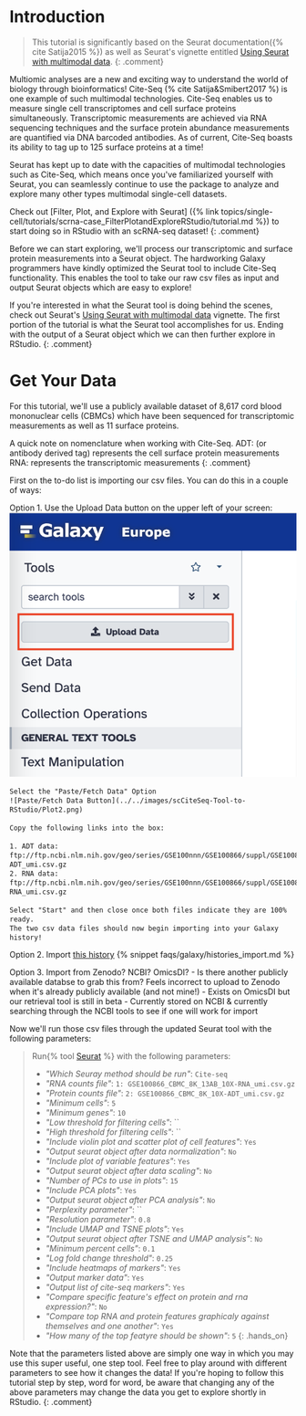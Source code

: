 # Introduction
> <comment-title></comment-title>
> This tutorial is significantly based on the Seurat documentation({% cite Satija2015 %}) as well as Seurat's vignette entitled [Using Seurat with multimodal data](https://satijalab.org/seurat/articles/multimodal_vignette).
{: .comment}
 
Multiomic analyses are a new and exciting way to understand the world of biology through bioinformatics! Cite-Seq (% cite Satija&Smibert2017 %) is one example of such multimodal technologies. Cite-Seq enables us to measure single cell transcriptomes and cell surface proteins simultaneously. Transcriptomic measurements are achieved via RNA sequencing techniques and the surface protein abundance measurements are quantified via DNA barcoded antibodies. As of current, Cite-Seq boasts its ability to tag up to 125 surface proteins at a time! 

Seurat has kept up to date with the capacities of multimodal technologies such as Cite-Seq, which means once you've familiarized yourself with Seurat, you can seamlessly continue to use the package to analyze and explore many other types multimodal single-cell datasets. 

<comment-title></comment-title>
Check out [Filter, Plot, and Explore with Seurat] ({% link topics/single-cell/tutorials/scrna-case_FilterPlotandExploreRStudio/tutorial.md %}) to start doing so in RStudio with an scRNA-seq dataset!
{: .comment}

Before we can start exploring, we'll process our transcriptomic and surface protein measurements into a Seurat object. The hardworking Galaxy programmers have kindly optimized the Seurat tool to include Cite-Seq functionality. This enables the tool to take our raw csv files as input and output Seurat objects which are easy to explore! 

<comment-title></comment-title>
If you're interested in what the Seurat tool is doing behind the scenes, check out Seurat's [Using Seurat with multimodal data](https://satijalab.org/seurat/articles/multimodal_vignette) vignette. The first portion of the tutorial is what the Seurat tool accomplishes for us. Ending with the output of a Seurat object which we can then further explore in RStudio.
{: .comment}

# Get Your Data
For this tutorial, we'll use a publicly available dataset of 8,617 cord blood mononuclear cells (CBMCs) which have been sequenced for transcriptomic measurements as well as 11 surface proteins. 

<comment-title></comment-title>
A quick note on nomenclature when working with Cite-Seq.
ADT: (or antibody derived tag) represents the cell surface protein measurements
RNA: represents the transcriptomic measurements
{: .comment}

First on the to-do list is importing our csv files. You can do this in a couple of ways: 

Option 1.  Use the Upload Data button on the upper left of your screen:
    ![Upload Data Button](../../images/scCiteSeq-Tool-to-RStudio/Plot1.png)

    Select the "Paste/Fetch Data" Option
    ![Paste/Fetch Data Button](../../images/scCiteSeq-Tool-to-RStudio/Plot2.png)
    
    Copy the following links into the box:

    1. ADT data: ftp://ftp.ncbi.nlm.nih.gov/geo/series/GSE100nnn/GSE100866/suppl/GSE100866_CBMC_8K_13AB_10X-ADT_umi.csv.gz
    2. RNA data: ftp://ftp.ncbi.nlm.nih.gov/geo/series/GSE100nnn/GSE100866/suppl/GSE100866_CBMC_8K_13AB_10X-RNA_umi.csv.gz
    
    Select "Start" and then close once both files indicate they are 100% ready. 
    The two csv data files should now begin importing into your Galaxy history!  


Option 2. Import [this history](https://usegalaxy.eu/u/camila-goclowski/h/cite-seq-tutorial-data) 
    {% snippet faqs/galaxy/histories_import.md %}

Option 3. Import from Zenodo? NCBI? OmicsDI?
    - Is there another publicly available databse to grab this from? Feels incorrect to upload to Zenodo when it's already publicly available (and not mine!) 
    - Exists on OmicsDI but our retrieval tool is still in beta 
    - Currently stored on NCBI & currently searching through the NCBI tools to see if one will work for import 


Now we'll run those csv files through the updated Seurat tool with the following parameters:
> Run{% tool [Seurat](toolshed.g2.bx.psu.edu/repos/iuc/seurat/seurat/4.3.0.1+galaxy1) %} with the following parameters:
> - *"Which Seuray method should be run"*: `Cite-seq`
> - *"RNA counts file"*: `1: GSE100866_CBMC_8K_13AB_10X-RNA_umi.csv.gz`
> - *"Protein counts file"*: `2: GSE100866_CBMC_8K_10X-ADT_umi.csv.gz`
> - *"Minimum cells"*: `5`
> - *"Minimum genes"*: `10`
> - *"Low threshold for filtering cells"*: ``
> - *"High threshold for filtering cells"*: ``
> - *"Include violin plot and scatter plot of cell features"*: `Yes`
> - *"Output seurat object after data normalization"*: `No`
> - *"Include plot of variable features"*: `Yes`
> - *"Output seurat object after data scaling"*: `No`
> - *"Number of PCs to use in plots"*: `15`
> - *"Include PCA plots"*: `Yes`
> - *"Output seurat object after PCA analysis"*: `No`
> - *"Perplexity parameter"*: ``
> - *"Resolution parameter"*: `0.8`
> - *"Include UMAP and TSNE plots"*: `Yes`
> - *"Output seurat object after TSNE and UMAP analysis"*: `No`
> - *"Minimum percent cells"*: `0.1`
> - *"Log fold change threshold"*: `0.25`
> - *"Include heatmaps of markers"*: `Yes`
> - *"Output marker data"*: `Yes`
> - *"Output list of cite-seq markers"*: `Yes`
> - *"Compare specific feature's effect on protein and rna expression?"*: `No`
> - *"Compare top RNA and protein features graphicaly against themselves and one another"*: `Yes`
> - *"How many of the top featyre should be shown"*: `5`
{: .hands_on}

<comment-title></comment-title>
Note that the parameters listed above are simply one way in which you may use this super useful, one step tool. Feel free to play around with different parameters to see how it changes the data! If you're hoping to follow this tutorial step by step, word for word, be aware that changing any of the above parameters may change the data you get to explore shortly in RStudio. 
{: .comment}

